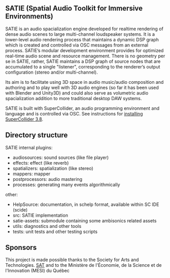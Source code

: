 ## SATIE (Spatial Audio Toolkit for Immersive Environments)

SATIE is an audio spacialization engine developed for realtime rendering of dense audio scenes to large multi-channel loudspeaker systems. It is a lower-level audio rendering process that maintains a dynamic DSP graph which is created and controlled via OSC messages from an external process. SATIE’s modular development environment provides for optimized real-time audio scene and resource management. There is no geometry per se in SATIE, rather, SATIE maintains a DSP graph of source nodes that are accumulated to a single "listener", corresponding to the renderer’s output configuration (stereo and/or multi-channel).

Its aim is to facilitate using 3D space in audio music/audio composition and authoring and to play well with 3D audio engines (so far it has been used with Blender and Unity3D) and could also serve as volumetric audio spacialization addition to more traditional desktop DAW systems.

SATIE is built with SuperCollider, an audio programming environment and language and is controlled via OSC. See instructions for [installing SuperCollider 3.8](INSTALL-SC.md).

## Directory structure

SATIE internal plugins:
- audiosources:  sound sources (like file player)
- effects:       effect (like reverb)
- spatializers:  spatialization (like stereo)
- mappers:       mapper
- postprocessors:  audio mastering
- processes:     generating many events algorithmically

other:
- HelpSource:    documentation, in schelp format, available within SC IDE (scide)
- src:           SATIE implementation
- satie-assets:  submodule containing some ambisonics related assets
- utils:         diagnostics and other tools
- tests:         unit tests and other testing scripts

## Sponsors

This project is made possible thanks to the Society for Arts and Technologies. [SAT](http://www.sat.qc.ca/) and to the Ministère de l'Économie, de la Science et de l'Innovation (MESI) du Québec
